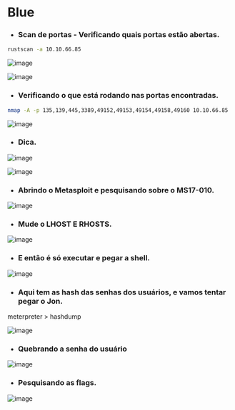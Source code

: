 # Blue

* ### Scan de portas - Verificando quais portas estão abertas.

```bash
rustscan -a 10.10.66.85
```
![image](https://github.com/lufffe/Writeups/assets/90646635/2cbe8642-97e4-4c76-9623-64f90817740b)

![image](https://github.com/lufffe/Writeups/assets/90646635/31ff32b0-4b55-4647-a2c6-1b4d9a0d4008)

* ### Verificando o que está rodando nas portas encontradas.
```bash
nmap -A -p 135,139,445,3389,49152,49153,49154,49158,49160 10.10.66.85
```
![image](https://github.com/lufffe/Writeups/assets/90646635/465eda3d-eab8-4764-9791-d3b115c0e0dc)

* ### Dica.
![image](https://github.com/lufffe/Writeups/assets/90646635/43fb735f-f7d7-4bdd-8225-acf5ebc61c02)

![image](https://github.com/lufffe/Writeups/assets/90646635/c0cdeb4e-56c6-43fa-a46f-9a029b9ca01f)


* ### Abrindo o Metasploit e pesquisando sobre o MS17-010.
![image](https://github.com/lufffe/Writeups/assets/90646635/8e0cdef5-84c2-41b3-a821-f8dfd73e4cc5)

* ### Mude o LHOST E RHOSTS.
![image](https://github.com/lufffe/Writeups/assets/90646635/4149dff9-501d-40a3-b397-1c825dcb1533)

* ### E então é só executar e pegar a shell.
![image](https://github.com/lufffe/Writeups/assets/90646635/21767dad-8987-49da-9561-2c17295606ce)

* ### Aqui tem as hash das senhas dos usuários, e vamos tentar pegar o Jon.
  
meterpreter > hashdump

![image](https://github.com/lufffe/Writeups/assets/90646635/a8c1cc63-d055-4280-8ba2-9bda1a110345)

* ### Quebrando a senha do usuário
![image](https://github.com/lufffe/Writeups/assets/90646635/f9e63581-d5b2-419d-9335-ab64f7818efb)

* ### Pesquisando as flags.
![image](https://github.com/lufffe/Writeups/assets/90646635/f72508ff-ff61-4c9a-89f9-e0c88962426e)
